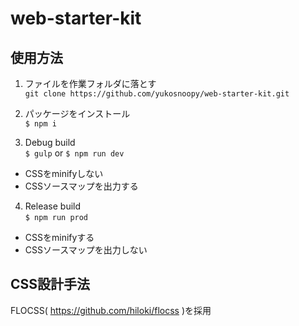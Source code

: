 # web-starter-kit


## 使用方法
1. ファイルを作業フォルダに落とす  
`git clone https://github.com/yukosnoopy/web-starter-kit.git`

2. パッケージをインストール  
`$ npm i`

3. Debug build  
`$ gulp` or `$ npm run dev`
  - CSSをminifyしない
  - CSSソースマップを出力する

4. Release build  
`$ npm run prod`
  - CSSをminifyする
  - CSSソースマップを出力しない


## CSS設計手法
FLOCSS( https://github.com/hiloki/flocss )を採用
